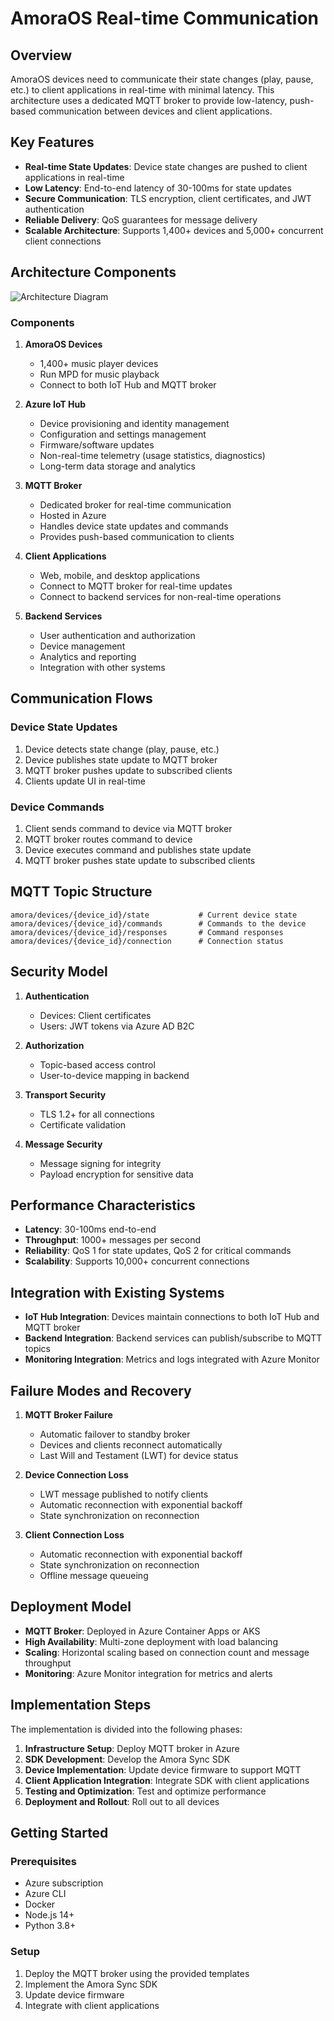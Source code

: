 # AmoraOS Real-time Communication

## Overview

AmoraOS devices need to communicate their state changes (play, pause, etc.) to client applications in real-time with minimal latency. This architecture uses a dedicated MQTT broker to provide low-latency, push-based communication between devices and client applications.

## Key Features

- **Real-time State Updates**: Device state changes are pushed to client applications in real-time
- **Low Latency**: End-to-end latency of 30-100ms for state updates
- **Secure Communication**: TLS encryption, client certificates, and JWT authentication
- **Reliable Delivery**: QoS guarantees for message delivery
- **Scalable Architecture**: Supports 1,400+ devices and 5,000+ concurrent client connections

## Architecture Components

![Architecture Diagram](images/realtime_architecture.png)

### Components

1. **AmoraOS Devices**
   - 1,400+ music player devices
   - Run MPD for music playback
   - Connect to both IoT Hub and MQTT broker

2. **Azure IoT Hub**
   - Device provisioning and identity management
   - Configuration and settings management
   - Firmware/software updates
   - Non-real-time telemetry (usage statistics, diagnostics)
   - Long-term data storage and analytics

3. **MQTT Broker**
   - Dedicated broker for real-time communication
   - Hosted in Azure
   - Handles device state updates and commands
   - Provides push-based communication to clients

4. **Client Applications**
   - Web, mobile, and desktop applications
   - Connect to MQTT broker for real-time updates
   - Connect to backend services for non-real-time operations

5. **Backend Services**
   - User authentication and authorization
   - Device management
   - Analytics and reporting
   - Integration with other systems

## Communication Flows

### Device State Updates

1. Device detects state change (play, pause, etc.)
2. Device publishes state update to MQTT broker
3. MQTT broker pushes update to subscribed clients
4. Clients update UI in real-time

### Device Commands

1. Client sends command to device via MQTT broker
2. MQTT broker routes command to device
3. Device executes command and publishes state update
4. MQTT broker pushes state update to subscribed clients

## MQTT Topic Structure

```
amora/devices/{device_id}/state           # Current device state
amora/devices/{device_id}/commands        # Commands to the device
amora/devices/{device_id}/responses       # Command responses
amora/devices/{device_id}/connection      # Connection status
```

## Security Model

1. **Authentication**
   - Devices: Client certificates
   - Users: JWT tokens via Azure AD B2C

2. **Authorization**
   - Topic-based access control
   - User-to-device mapping in backend

3. **Transport Security**
   - TLS 1.2+ for all connections
   - Certificate validation

4. **Message Security**
   - Message signing for integrity
   - Payload encryption for sensitive data

## Performance Characteristics

- **Latency**: 30-100ms end-to-end
- **Throughput**: 1000+ messages per second
- **Reliability**: QoS 1 for state updates, QoS 2 for critical commands
- **Scalability**: Supports 10,000+ concurrent connections

## Integration with Existing Systems

- **IoT Hub Integration**: Devices maintain connections to both IoT Hub and MQTT broker
- **Backend Integration**: Backend services can publish/subscribe to MQTT topics
- **Monitoring Integration**: Metrics and logs integrated with Azure Monitor

## Failure Modes and Recovery

1. **MQTT Broker Failure**
   - Automatic failover to standby broker
   - Devices and clients reconnect automatically
   - Last Will and Testament (LWT) for device status

2. **Device Connection Loss**
   - LWT message published to notify clients
   - Automatic reconnection with exponential backoff
   - State synchronization on reconnection

3. **Client Connection Loss**
   - Automatic reconnection with exponential backoff
   - State synchronization on reconnection
   - Offline message queueing

## Deployment Model

- **MQTT Broker**: Deployed in Azure Container Apps or AKS
- **High Availability**: Multi-zone deployment with load balancing
- **Scaling**: Horizontal scaling based on connection count and message throughput
- **Monitoring**: Azure Monitor integration for metrics and alerts

## Implementation Steps

The implementation is divided into the following phases:

1. **Infrastructure Setup**: Deploy MQTT broker in Azure
2. **SDK Development**: Develop the Amora Sync SDK
3. **Device Implementation**: Update device firmware to support MQTT
4. **Client Application Integration**: Integrate SDK with client applications
5. **Testing and Optimization**: Test and optimize performance
6. **Deployment and Rollout**: Roll out to all devices

## Getting Started

### Prerequisites

- Azure subscription
- Azure CLI
- Docker
- Node.js 14+
- Python 3.8+

### Setup

1. Deploy the MQTT broker using the provided templates
2. Implement the Amora Sync SDK
3. Update device firmware
4. Integrate with client applications
